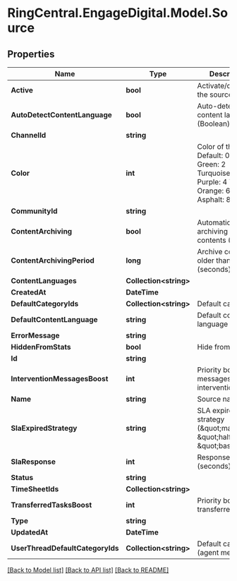 # RingCentral.EngageDigital.Model.Source
## Properties

Name | Type | Description | Notes
------------ | ------------- | ------------- | -------------
**Active** | **bool** | Activate/deactivate the source | [optional] 
**AutoDetectContentLanguage** | **bool** | Auto-detect content language (Boolean) | [optional] 
**ChannelId** | **string** |  | [optional] 
**Color** | **int** | Color of the icon: Default: 0 Blue: 1 Green: 2 Turquoise: 3 Purple: 4 Yellow: 5 Orange: 6 Red: 7 Asphalt: 8 Grey: 9 | [optional] 
**CommunityId** | **string** |  | [optional] 
**ContentArchiving** | **bool** | Automatic archiving of old contents (Boolean) | [optional] 
**ContentArchivingPeriod** | **long** | Archive contents older than (seconds) | [optional] 
**ContentLanguages** | **Collection&lt;string&gt;** |  | [optional] 
**CreatedAt** | **DateTime** |  | [optional] 
**DefaultCategoryIds** | **Collection&lt;string&gt;** | Default categories | [optional] 
**DefaultContentLanguage** | **string** | Default content language | [optional] 
**ErrorMessage** | **string** |  | [optional] 
**HiddenFromStats** | **bool** | Hide from statistics | [optional] 
**Id** | **string** |  | [optional] 
**InterventionMessagesBoost** | **int** | Priority boost of messages with intervention | [optional] 
**Name** | **string** | Source name | [optional] 
**SlaExpiredStrategy** | **string** | SLA expired strategy (\&quot;max\&quot;, \&quot;half\&quot; or \&quot;base\&quot;) | [optional] 
**SlaResponse** | **int** | Response time (seconds) | [optional] 
**Status** | **string** |  | [optional] 
**TimeSheetIds** | **Collection&lt;string&gt;** |  | [optional] 
**TransferredTasksBoost** | **int** | Priority boost of transferred tasks | [optional] 
**Type** | **string** |  | [optional] 
**UpdatedAt** | **DateTime** |  | [optional] 
**UserThreadDefaultCategoryIds** | **Collection&lt;string&gt;** | Default categories (agent messages) | [optional] 

[[Back to Model list]](../README.md#documentation-for-models) [[Back to API list]](../README.md#documentation-for-api-endpoints) [[Back to README]](../README.md)


